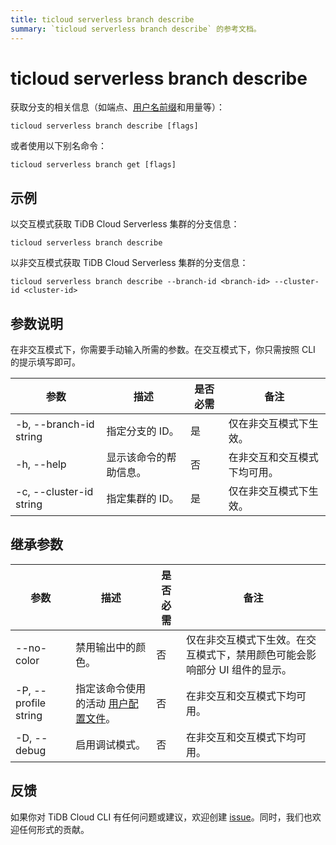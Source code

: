 ```yaml
---
title: ticloud serverless branch describe
summary: `ticloud serverless branch describe` 的参考文档。
---
```


# ticloud serverless branch describe

获取分支的相关信息（如端点、[用户名前缀](/tidb-cloud/select-cluster-tier.md#user-name-prefix)和用量等）：

```shell
ticloud serverless branch describe [flags]
```

或者使用以下别名命令：

```shell
ticloud serverless branch get [flags]
```

## 示例

以交互模式获取 TiDB Cloud Serverless 集群的分支信息：

```shell
ticloud serverless branch describe
```

以非交互模式获取 TiDB Cloud Serverless 集群的分支信息：

```shell
ticloud serverless branch describe --branch-id <branch-id> --cluster-id <cluster-id>
```

## 参数说明

在非交互模式下，你需要手动输入所需的参数。在交互模式下，你只需按照 CLI 的提示填写即可。

| 参数                    | 描述                                   | 是否必需 | 备注                                               |
|-------------------------|----------------------------------------|----------|----------------------------------------------------|
| -b, --branch-id string  | 指定分支的 ID。                        | 是       | 仅在非交互模式下生效。                             |
| -h, --help              | 显示该命令的帮助信息。                 | 否       | 在非交互和交互模式下均可用。                       |
| -c, --cluster-id string | 指定集群的 ID。                        | 是       | 仅在非交互模式下生效。                             |

## 继承参数

| 参数                 | 描述                                                                                  | 是否必需 | 备注                                                                                     |
|----------------------|---------------------------------------------------------------------------------------|----------|------------------------------------------------------------------------------------------|
| --no-color           | 禁用输出中的颜色。                                                                   | 否       | 仅在非交互模式下生效。在交互模式下，禁用颜色可能会影响部分 UI 组件的显示。               |
| -P, --profile string | 指定该命令使用的活动 [用户配置文件](/tidb-cloud/cli-reference.md#user-profile)。      | 否       | 在非交互和交互模式下均可用。                                                             |
| -D, --debug          | 启用调试模式。                                                                       | 否       | 在非交互和交互模式下均可用。                                                             |

## 反馈

如果你对 TiDB Cloud CLI 有任何问题或建议，欢迎创建 [issue](https://github.com/tidbcloud/tidbcloud-cli/issues/new/choose)。同时，我们也欢迎任何形式的贡献。